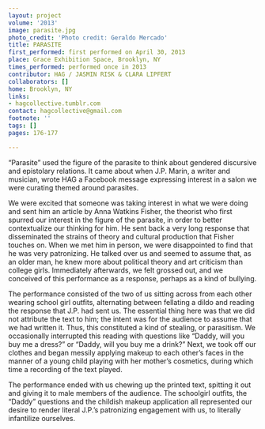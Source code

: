 ```yaml
---
layout: project
volume: '2013'
image: parasite.jpg
photo_credit: 'Photo credit: Geraldo Mercado'
title: PARASITE
first_performed: first performed on April 30, 2013
place: Grace Exhibition Space, Brooklyn, NY
times_performed: performed once in 2013
contributor: HAG / JASMIN RISK & CLARA LIPFERT
collaborators: []
home: Brooklyn, NY
links:
- hagcollective.tumblr.com
contact: hagcollective@gmail.com
footnote: ''
tags: []
pages: 176-177

---
```


“Parasite” used the figure of the parasite to think about gendered discursive and epistolary relations. It came about when J.P. Marin, a writer and musician, wrote HAG a Facebook message expressing interest in a salon we were curating themed around parasites.

We were excited that someone was taking interest in what we were doing and sent him an article by Anna Watkins Fisher, the theorist who first spurred our interest in the figure of the parasite, in order to better contextualize our thinking for him. He sent back a very long response that disseminated the strains of theory and cultural production that Fisher touches on. When we met him in person, we were disappointed to find that he was very patronizing. He talked over us and seemed to assume that, as an older man, he knew more about political theory and art criticism than college girls. Immediately afterwards, we felt grossed out, and we conceived of this performance as a response, perhaps as a kind of bullying.

The performance consisted of the two of us sitting across from each other wearing school girl outfits, alternating between fellating a dildo and reading the response that J.P. had sent us. The essential thing here was that we did not attribute the text to him; the intent was for the audience to assume that we had written it. Thus, this constituted a kind of stealing, or parasitism. We occasionally interrupted this reading with questions like “Daddy, will you buy me a dress?” or “Daddy, will you buy me a drink?” Next, we took off our clothes and began messily applying makeup to each other’s faces in the manner of a young child playing with her mother’s cosmetics, during which time a recording of the text played.

The performance ended with us chewing up the printed text, spitting it out and giving it to male members of the audience. The schoolgirl outfits, the “Daddy” questions and the childish makeup application all represented our desire to render literal J.P.’s patronizing engagement with us, to literally infantilize ourselves.
